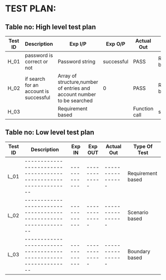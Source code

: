# TEST PLAN:

## Table no: High level test plan

| **Test ID** | **Description**                                              | **Exp I/P**   | **Exp O/P** | **Actual Out** |**Type Of Test**  |    
|-------------|--------------------------------------------------------------|-------------- |-------------|----------------|------------------|
|  H_01       |password is correct or not                                    |Password string|successful  | PASS            |Requirement based |
|  H_02       |if search for an account is successful                        |  Array of structure,number of entries and account number to be searched |0|PASS |Requirement based |
|  H_03       | |Requirement based || Function call |successfull|PASS-|Requirement based    |

## Table no: Low level test plan

| **Test ID** | **Description**                                              | **Exp IN** | **Exp OUT** | **Actual Out** |**Type Of Test**  |    
|-------------|--------------------------------------------------------------|------------|-------------|----------------|------------------|
|  L_01       |--------------------------------------------------------------|  ------------|-------------|----------------|Requirement based |
|  L_02       |--------------------------------------------------------------|  ------------|-------------|----------------|Scenario based    |
|  L_03       |--------------------------------------------------------------|  ------------|-------------|----------------|Boundary based    |
